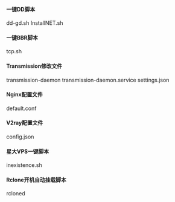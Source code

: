 #### 一键DD脚本
dd-gd.sh
InstallNET.sh

#### 一键BBR脚本
tcp.sh

#### Transmission修改文件
transmission-daemon
transmission-daemon.service
settings.json

#### Nginx配置文件
default.conf

#### V2ray配置文件
config.json

#### 星大VPS一键脚本
inexistence.sh

#### Rclone开机自动挂载脚本
rcloned




